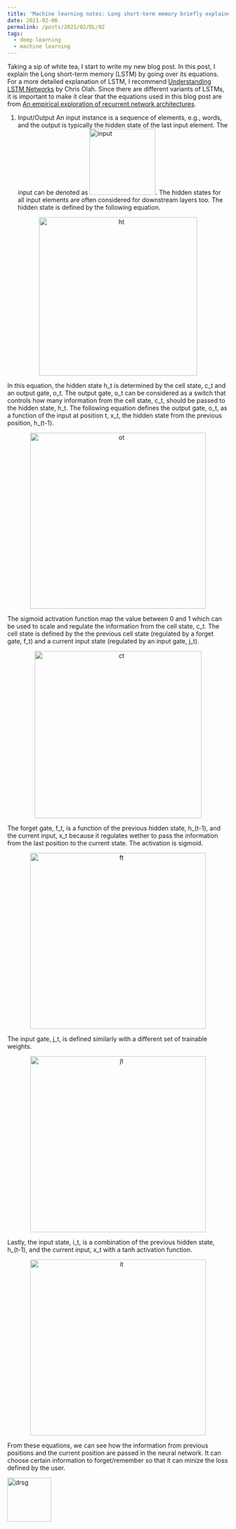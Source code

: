 ```yaml
---
title: 'Machine learning notes: Long short-term memory briefly explained by its equations'
date: 2021-02-06
permalink: /posts/2021/02/DL/02
tags:
  - deep learning
  - machine learning
---
```


Taking a sip of white tea, I start to write my new blog post. In this post, I explain the Long short-term memory (LSTM) by going over its equations. For a more detailed explanation of LSTM, I recommend [Understanding LSTM Networks](https://colah.github.io/posts/2015-08-Understanding-LSTMs/) by Chris Olah. Since there are different variants of LSTMs, it is important to make it clear that the equations used in this blog post are from [An empirical exploration of recurrent network architectures](http://proceedings.mlr.press/v37/jozefowicz15.pdf).

1. Input/Output
An input instance is a sequence of elements, e.g., words, and the output is typically the hidden state of the last input element. The input can be denoted as <img src="https://z2e2.github.io/images/lstm_input.png" width="150" alt="input">. The hidden states for all input elements are often considered for downstream layers too. The hidden state is defined by the following equation.

<p align="center">
  <img src="https://z2e2.github.io/images//lstm_ht.png" width="360" alt="ht">
</p>

In this equation, the hidden state h_t is determined by the cell state, c_t and an output gate, o_t. The output gate, o_t can be considered as a switch that controls how many information from the cell state, c_t, should be passed to the hidden state, h_t. The following equation defines the output gate, o_t, as a function of the input at position t, x_t, the hidden state from the previous position, h_(t-1).

<p align="center">
  <img src="https://z2e2.github.io/images//lstm_ot.png" width="400" alt="ot">
</p>

The sigmoid activation function map the value between 0 and 1 which can be used to scale and regulate the information from the cell state, c_t. The cell state is defined by the the previous cell state (regulated by a forget gate, f_t) and a current input state (regulated by an input gate, j_t).

<p align="center">
  <img src="https://z2e2.github.io/images//lstm_ct.png" width="380" alt="ct">
</p>

The forget gate, f_t, is a function of the previous hidden state, h_(t-1), and the current input, x_t because it regulates wether to pass the information from the last position to the current state. The activation is sigmoid.

<p align="center">
  <img src="https://z2e2.github.io/images//lstm_ft.png" width="400" alt="ft">
</p>

The input gate, j_t, is defined similarly with a different set of trainable weights.

<p align="center">
  <img src="https://z2e2.github.io/images//lstm_jt.png" width="400" alt="jt">
</p>

Lastly, the input state, i_t, is a combination of the previous hidden state, h_(t-1), and the current input, x_t with a tanh activation function.

<p align="center">
  <img src="https://z2e2.github.io/images//lstm_it.png" width="400" alt="it">
</p>

From these equations, we can see how the information from previous positions and the current position are passed in the neural network. It can choose certain information to forget/remember so that it can minize the loss defined by the user.

<img class="alignnone  wp-image-577" alt="drsg" src="https://z2e2.github.io/images/square_activation.png" width="100" height="100"/>
